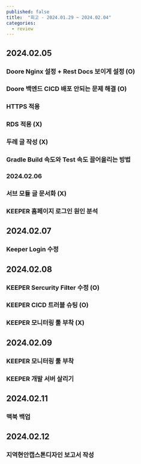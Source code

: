 ```yaml
---
published: false
title:  "회고 - 2024.01.29 ~ 2024.02.04"
categories:
  - review
---
```


## 2024.02.05

### Doore Nginx 설정 + Rest Docs 보이게 설정 (O)

### Doore 백엔드 CICD 배포 안되는 문제 해결 (O)

### HTTPS 적용

### RDS 적용 (X)

### 두레 글 작성 (X)

### Gradle Build 속도와 Test 속도 끌어올리는 방법

### 2024.02.06

### 서브 모듈 글 문서화 (X)

### KEEPER 홈페이지 로그인 원인 분석

## 2024.02.07

### Keeper Login 수정

## 2024.02.08

### KEEPER Sercurity Filter 수정 (O)

### KEEPER CICD 트러블 슈팅 (O)

### KEEPER 모니터링 툴 부착 (X)

## 2024.02.09

### KEEPER 모니터링 툴 부착

### KEEPER 개발 서버 살리기

## 2024.02.11

### 맥북 백업

## 2024.02.12 

### 지역현안캡스톤디자인 보고서 작성